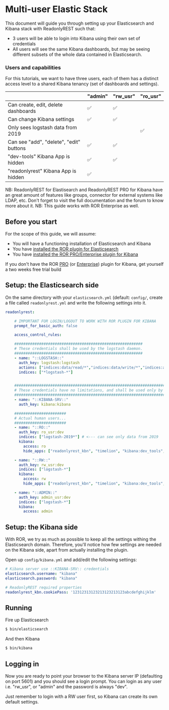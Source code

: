 # Multi-user Elastic Stack

This document will guide you through setting up your Elasticsearch and Kibana stack with ReadonlyREST such that:

* 3 users will be able to login into Kibana using their own set of credentials
* All users will see the same Kibana dashboards, but may be seeing different subsets of the whole data contained in Elasticsearch. 

### Users and capabilities

For this tutorials, we want to have three users, each of them has a distinct access level to a shared Kibana tenancy \(set of dashboards and settings\).

|  | "admin" | "rw\_usr" | "ro\_usr" |
| :--- | :--- | :--- | :--- |
| Can create, edit, delete dashboards | ✅ | ✅ |  |
| Can change Kibana settings | ✅ | ✅ |  |
| Only sees logstash data from 2019 |  |  | ✅ |
| Can see "add", "delete", "edit" buttons | ✅ | ✅ |  |
| "dev-tools" Kibana App is hidden | ✅ | ✅ |  |
| "readonlyrest" Kibana App is hidden | ✅ |  |  |

NB: ReadonlyREST for Elastisearch and ReadonlyREST PRO for Kibana have an great amount of features like groups, connector for external systems like LDAP, etc. Don't forget to visit the full documentation and the forum to know more about it. NB: This guide works with ROR Enterprise as well.

## Before you start

For the scope of this guide, we will assume:

* You will have a functioning installation of Elasticsearch and Kibana
* You have [installed the ROR plugin for Elasticsearch](https://github.com/beshu-tech/readonlyrest-docs/blob/master/elasticsearch.md#installing)
* You have [installed the ROR PRO/Enterprise plugin for Kibana](https://github.com/beshu-tech/readonlyrest-docs/blob/master/kibana.md#installation)

If you don't have the ROR [PRO](https://readonlyrest.com/pro.html) \(or [Enterprise](https://readonlyrest.com/enterprise.html)\) plugin for Kibana, get yourself a two weeks free trial build

## Setup: the Elasticsearch side

On the same directory with your `elasticsearch.yml` \(default: `config/`, create a file called `readonlyrest.yml` and write the following settings into it.

```yaml
readonlyrest:

    # IMPORTANT FOR LOGIN/LOGOUT TO WORK WITH ROR PLUGIN FOR KIBANA
    prompt_for_basic_auth: false

    access_control_rules:

    #########################################################
    # These credentials shall be used by the logstash daemon.
    #########################################################  
    - name: "::LOGSTASH::"
      auth_key: logstash:logstash
      actions: ["indices:data/read/*","indices:data/write/*","indices:admin/template/*","indices:admin/create"]
      indices: ["*logstash-*"]


    #####################################################################################
    # These credentials have no limitations, and shall be used only by the Kibana deamon.
    #####################################################################################
    - name: "::KIBANA-SRV::"
      auth_key: kibana:kibana

    #######################
    # Actual human users...
    #######################
    - name: "::RO::"
      auth_key: ro_usr:dev
      indices: ["logstash-2019*"] # <--- can see only data from 2019
      kibana:
        access: ro
        hide_apps: ["readonlyrest_kbn", "timelion", "kibana:dev_tools", "kibana:management"]

    - name: "::RW::"
      auth_key: rw_usr:dev
      indices: ["logstash-*"]
      kibana:
        access: rw
        hide_apps: ["readonlyrest_kbn", "timelion", "kibana:dev_tools", "kibana:management"]

    - name: "::ADMIN::"
      auth_key: admin_usr:dev
      indices: ["logstash-*"]
      kibana:
        access: admin
```

## Setup: the Kibana side

With ROR, we try as much as possible to keep all the settings withing the Elasticsearch domain. Therefore, you'll notice how few settings are needed on the Kibana side, apart from actually installing the plugin.

Open up `config/kibana.yml` and add/edit the following settings:

```yaml
# Kibana server use ::KIBANA-SRV:: credentials
elasticsearch.username: "kibana"
elasticsearch.password: "kibana"

# ReadonlyREST required properties
readonlyrest_kbn.cookiePass: '12312313123213123213123abcdefghijklm'
```

## Running

Fire up Elasticsearch

```bash
$ bin/elasticsearch
```

And then Kibana

```bash
$ bin/kibana
```

## Logging in

Now you are ready to point your browser to the Kibana server IP \(defaulting on port 5601\) and you should see a login prompt. You can login as any user i.e. "rw\_usr", or "admin" and the password is always "dev".

Just remember to login with a RW user first, so Kibana can create its own default settings.

